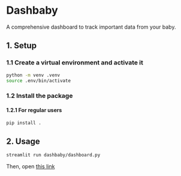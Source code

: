 # Dashbaby

A comprehensive dashboard to track important data from your baby.

## 1. Setup

### 1.1 Create a virtual environment and activate it

```bash
python -m venv .venv
source .env/bin/activate
```

### 1.2 Install the package

#### 1.2.1 For regular users

```bash
pip install .
```

## 2. Usage

```bash
streamlit run dashbaby/dashboard.py
```

Then, open [this link](http://localhost:8501/)

